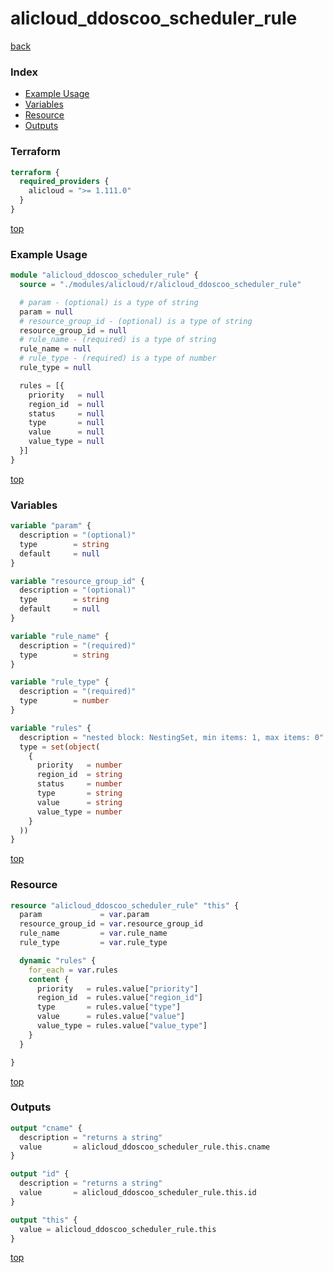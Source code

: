 # alicloud_ddoscoo_scheduler_rule

[back](../alicloud.md)

### Index

- [Example Usage](#example-usage)
- [Variables](#variables)
- [Resource](#resource)
- [Outputs](#outputs)

### Terraform

```terraform
terraform {
  required_providers {
    alicloud = ">= 1.111.0"
  }
}
```

[top](#index)

### Example Usage

```terraform
module "alicloud_ddoscoo_scheduler_rule" {
  source = "./modules/alicloud/r/alicloud_ddoscoo_scheduler_rule"

  # param - (optional) is a type of string
  param = null
  # resource_group_id - (optional) is a type of string
  resource_group_id = null
  # rule_name - (required) is a type of string
  rule_name = null
  # rule_type - (required) is a type of number
  rule_type = null

  rules = [{
    priority   = null
    region_id  = null
    status     = null
    type       = null
    value      = null
    value_type = null
  }]
}
```

[top](#index)

### Variables

```terraform
variable "param" {
  description = "(optional)"
  type        = string
  default     = null
}

variable "resource_group_id" {
  description = "(optional)"
  type        = string
  default     = null
}

variable "rule_name" {
  description = "(required)"
  type        = string
}

variable "rule_type" {
  description = "(required)"
  type        = number
}

variable "rules" {
  description = "nested block: NestingSet, min items: 1, max items: 0"
  type = set(object(
    {
      priority   = number
      region_id  = string
      status     = number
      type       = string
      value      = string
      value_type = number
    }
  ))
}
```

[top](#index)

### Resource

```terraform
resource "alicloud_ddoscoo_scheduler_rule" "this" {
  param             = var.param
  resource_group_id = var.resource_group_id
  rule_name         = var.rule_name
  rule_type         = var.rule_type

  dynamic "rules" {
    for_each = var.rules
    content {
      priority   = rules.value["priority"]
      region_id  = rules.value["region_id"]
      type       = rules.value["type"]
      value      = rules.value["value"]
      value_type = rules.value["value_type"]
    }
  }

}
```

[top](#index)

### Outputs

```terraform
output "cname" {
  description = "returns a string"
  value       = alicloud_ddoscoo_scheduler_rule.this.cname
}

output "id" {
  description = "returns a string"
  value       = alicloud_ddoscoo_scheduler_rule.this.id
}

output "this" {
  value = alicloud_ddoscoo_scheduler_rule.this
}
```

[top](#index)
